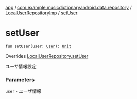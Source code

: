 [app](../../index.md) / [com.example.musicdictionaryandroid.data.repository](../index.md) / [LocalUserRepositoryImp](index.md) / [setUser](./set-user.md)

# setUser

`fun setUser(user: `[`User`](../../com.example.musicdictionaryandroid.domain.model.entity/-user/index.md)`): `[`Unit`](https://kotlinlang.org/api/latest/jvm/stdlib/kotlin/-unit/index.html)

Overrides [LocalUserRepository.setUser](../-local-user-repository/set-user.md)

ユーザ情報設定

### Parameters

`user` - ユーザ情報
